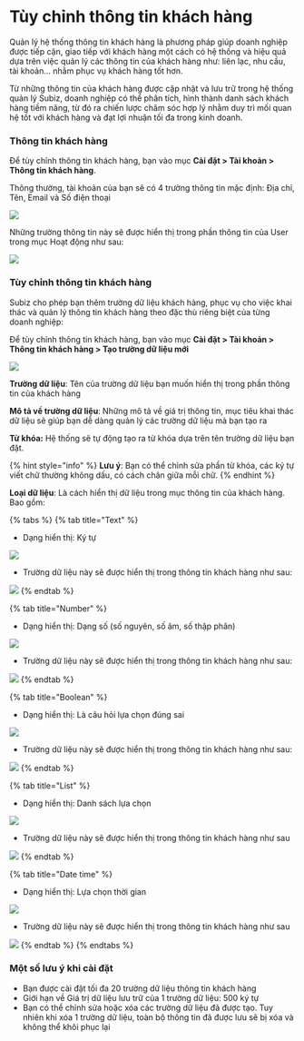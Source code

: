 # Tùy chỉnh thông tin khách hàng

Quản lý hệ thống thông tin khách hàng là phương pháp giúp doanh nghiệp được tiếp cận, giao tiếp với khách hàng một cách có hệ thống và hiệu quả dựa trên việc quản lý các thông tin của khách hàng như: liên lạc, nhu cầu, tài khoản… nhằm phục vụ khách hàng tốt hơn.

Từ những thông tin của khách hàng được cập nhật và lưu trữ trong hệ thống quản lý Subiz, doanh nghiệp có thể phân tích, hình thành danh sách khách hàng tiềm năng, từ đó ra chiến lược chăm sóc hợp lý nhằm duy trì mối quan hệ tốt với khách hàng và đạt lợi nhuận tối đa trong kinh doanh.

### Thông tin khách hàng

Để tùy chỉnh thông tin khách hàng, bạn vào mục **Cài đặt &gt; Tài khoản &gt; Thông tin khách hàng**.

Thông thường, tài khoản của bạn sẽ có 4 trường thông tin mặc định: Địa chỉ, Tên, Email và Số điện thoại

![](../../.gitbook/assets/thong-tin-khach-hang%20%281%29.png)

Những trường thông tin này sẽ được hiển thị trong phần thông tin của User trong mục Hoạt động như sau:

![](../../.gitbook/assets/hien-thi-thong-tin-khach-hang.png)

### Tùy chỉnh thông tin khách hàng

Subiz cho phép bạn thêm trường dữ liệu khách hàng, phục vụ cho việc khai thác và quản lý thông tin khách hàng theo đặc thù riêng biệt của từng doanh nghiệp:

Để tùy chỉnh thông tin khách hàng, bạn vào mục **Cài đặt &gt; Tài khoản &gt; Thông tin khách hàng &gt; Tạo trường dữ liệu mới**

![](../../.gitbook/assets/tao-truong-du-lieu-moi.png)

**Trường dữ liệu**: Tên của trường dữ liệu bạn muốn hiển thị trong phần thông tin của khách hàng

**Mô tả về trường dữ liệu**:  Những mô tả về giá trị thông tin, mục tiêu khai thác dữ liệu sẽ giúp bạn dễ dàng quản lý các trường dữ liệu mà bạn tạo ra

**Từ khóa:** Hệ thống sẽ tự động tạo ra từ khóa dựa trên tên trường dữ liệu bạn đặt. 

{% hint style="info" %}
**Lưu ý**: Bạn có thể chỉnh sửa phần từ khóa, các ký tự viết chữ thường không dấu, có cách chân giữa mỗi chữ.
{% endhint %}

**Loại dữ liệu**: Là cách hiển thị dữ liệu trong mục thông tin của khách hàng. Bao gồm:

{% tabs %}
{% tab title="Text" %}
* Dạng hiển thị: Ký tự

![](../../.gitbook/assets/loai-du-lieu_text.png)

* Trường dữ liệu này sẽ được hiển thị trong thông tin khách hàng  như sau:

![](../../.gitbook/assets/thong-tin-khach-hang_text-1.png)
{% endtab %}

{% tab title="Number" %}
* Dạng hiển thị: Dạng số \(số nguyên, số âm, số thập phân\)

![](../../.gitbook/assets/thong-tin-khach-hang_-number_1.png)

* Trường dữ liệu này sẽ được hiển thị trong thông tin khách hàng  như sau:

![](../../.gitbook/assets/thong-tin-khach-hang_-number.png)
{% endtab %}

{% tab title="Boolean" %}
* Dạng hiển thị: Là câu hỏi lựa chọn đúng sai

![](../../.gitbook/assets/thong-tin-khach-hang_boolean.png)

* Trường dữ liệu này sẽ được hiển thị trong thông tin khách hàng  như sau:

![](../../.gitbook/assets/thong-tin-khach-hang_boolean-1.png)
{% endtab %}

{% tab title="List" %}
* Dạng hiển thị: Danh sách lựa chọn

![](../../.gitbook/assets/thong-tin-khach-hang_-list.png)

* Trường dữ liệu này sẽ được hiển thị trong thông tin khách hàng  như sau

![](../../.gitbook/assets/thong-tin-khach-hang_-list-1.png)
{% endtab %}

{% tab title="Date time" %}
* Dạng hiển thị:  Lựa chọn thời gian

![](../../.gitbook/assets/thong-tin-khach-hang_-date-time.png)

* Trường dữ liệu này sẽ được hiển thị trong thông tin khách hàng  như sau

![](../../.gitbook/assets/thong-tin-khach-hang_date-time-1.png)
{% endtab %}
{% endtabs %}

### Một số lưu ý khi cài đặt

* Bạn được cài đặt tối đa 20 trường dữ liệu thông tin khách hàng
* Giới hạn về Giá trị dữ liệu lưu trữ của 1 trường dữ liệu: 500 ký tự
* Bạn có thể chỉnh sửa hoặc xóa các trường dữ liệu đã được tạo. Tuy nhiên khi xóa 1 trường dữ liệu, toàn bộ thông tin đã được lưu sẽ bị xóa và không thể khôi phục lại 



